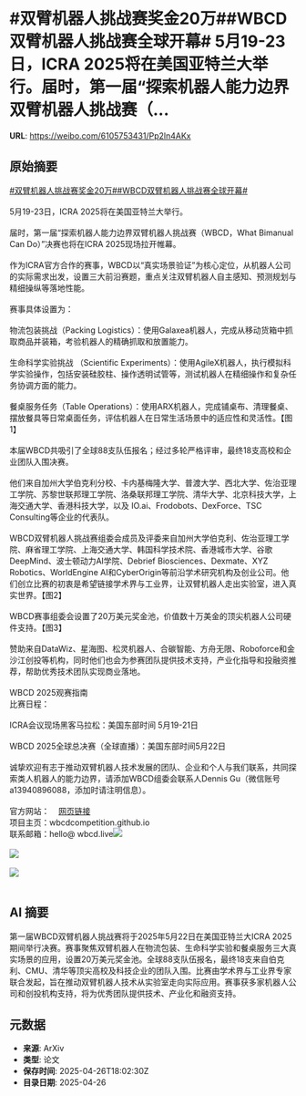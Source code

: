 # #双臂机器人挑战赛奖金20万##WBCD双臂机器人挑战赛全球开幕# 5月19-23日，ICRA 2025将在美国亚特兰大举行。届时，第一届“探索机器人能力边界双臂机器人挑战赛（...

**URL**: https://weibo.com/6105753431/Pp2ln4AKx

## 原始摘要

<a href="https://m.weibo.cn/search?containerid=231522type%3D1%26t%3D10%26q%3D%23%E5%8F%8C%E8%87%82%E6%9C%BA%E5%99%A8%E4%BA%BA%E6%8C%91%E6%88%98%E8%B5%9B%E5%A5%96%E9%87%9120%E4%B8%87%23&amp;extparam=%23%E5%8F%8C%E8%87%82%E6%9C%BA%E5%99%A8%E4%BA%BA%E6%8C%91%E6%88%98%E8%B5%9B%E5%A5%96%E9%87%9120%E4%B8%87%23" data-hide=""><span class="surl-text">#双臂机器人挑战赛奖金20万#</span></a><a href="https://m.weibo.cn/search?containerid=231522type%3D1%26t%3D10%26q%3D%23WBCD%E5%8F%8C%E8%87%82%E6%9C%BA%E5%99%A8%E4%BA%BA%E6%8C%91%E6%88%98%E8%B5%9B%E5%85%A8%E7%90%83%E5%BC%80%E5%B9%95%23&amp;extparam=%23WBCD%E5%8F%8C%E8%87%82%E6%9C%BA%E5%99%A8%E4%BA%BA%E6%8C%91%E6%88%98%E8%B5%9B%E5%85%A8%E7%90%83%E5%BC%80%E5%B9%95%23" data-hide=""><span class="surl-text">#WBCD双臂机器人挑战赛全球开幕#</span></a> <br><br>5月19-23日，ICRA 2025将在美国亚特兰大举行。<br><br>届时，第一届“探索机器人能力边界双臂机器人挑战赛（WBCD，What Bimanual Can Do）”决赛也将在ICRA 2025现场拉开帷幕。<br><br>作为ICRA官方合作的赛事，WBCD以“真实场景验证”为核心定位，从机器人公司的实际需求出发，设置三大前沿赛题，重点关注双臂机器人自主感知、预测规划与精细操纵等落地性能。<br><br>赛事具体设置为：<br><br>物流包装挑战（Packing Logistics）：使用Galaxea机器人，完成从移动货箱中抓取商品并装箱，考验机器人的精确抓取和放置能力。<br><br>生命科学实验挑战 （Scientific Experiments）：使用AgileX机器人，执行模拟科学实验操作，包括安装硅胶柱、操作透明试管等，测试机器人在精细操作和复杂任务协调方面的能力。<br><br>餐桌服务任务（Table Operations）：使用ARX机器人，完成铺桌布、清理餐桌、摆放餐具等日常桌面任务，评估机器人在日常生活场景中的适应性和灵活性。【图1】<br><br>本届WBCD共吸引了全球88支队伍报名；经过多轮严格评审，最终18支高校和企业团队入围决赛。<br><br>他们来自加州大学伯克利分校、卡内基梅隆大学、普渡大学、西北大学、佐治亚理工学院、苏黎世联邦理工学院、洛桑联邦理工学院、清华大学、北京科技大学，上海交通大学、香港科技大学，以及 IO.ai、Frodobots、DexForce、TSC Consulting等企业的代表队。<br><br>WBCD双臂机器人挑战赛组委会成员及评委来自加州大学伯克利、佐治亚理工学院、麻省理工学院、上海交通大学、韩国科学技术院、香港城市大学、谷歌DeepMind、波士顿动力AI学院、Debrief Biosciences、Dexmate、XYZ Robotics、WorldEngine AI和CyberOrigin等前沿学术研究机构及创业公司。他们创立比赛的初衷是希望链接学术界与工业界，让双臂机器人走出实验室，进入真实世界。【图2】<br><br>WBCD赛事组委会设置了20万美元奖金池，价值数十万美金的顶尖机器人公司硬件支持。【图3】<br><br>赞助来自DataWiz、星海图、松灵机器人、合碳智能、方舟无限、Roboforce和金沙江创投等机构，同时他们也会为参赛团队提供技术支持，产业化指导和投融资推荐，帮助优秀技术团队实现商业落地。<br><br>WBCD 2025观赛指南  <br>比赛日程：<br><br>ICRA会议现场黑客马拉松：美国东部时间 5月19-21日<br><br>WBCD 2025全球总决赛（全球直播）：美国东部时间5月22日<br><br>诚挚欢迎有志于推动双臂机器人技术发展的团队、企业和个人与我们联系，共同探索类人机器人的能力边界，请添加WBCD组委会联系人Dennis Gu（微信账号a13940896088，添加时请注明信息）。<br><br>官方网站：<a href="https://weibo.cn/sinaurl?u=http%3A%2F%2Fwww.wbcd.live" data-hide=""><span class="url-icon"><img style="width: 1rem;height: 1rem" src="https://h5.sinaimg.cn/upload/2015/09/25/3/timeline_card_small_web_default.png" referrerpolicy="no-referrer"></span><span class="surl-text">网页链接</span></a><br>项目主页：wbcdcompetition.github.io<br>联系邮箱：hello@ wbcd.live<img style="" src="https://tvax1.sinaimg.cn/large/006Fd7o3ly1i0u59fsbjoj30n00e0tf1.jpg" referrerpolicy="no-referrer"><br><br><img style="" src="https://tvax1.sinaimg.cn/large/006Fd7o3ly1i0u59opw53j30ts0fy12h.jpg" referrerpolicy="no-referrer"><br><br><img style="" src="https://tvax3.sinaimg.cn/large/006Fd7o3ly1i0u59qkklej30tq0kkgvw.jpg" referrerpolicy="no-referrer"><br><br>

## AI 摘要

第一届WBCD双臂机器人挑战赛将于2025年5月22日在美国亚特兰大ICRA 2025期间举行决赛。赛事聚焦双臂机器人在物流包装、生命科学实验和餐桌服务三大真实场景的应用，设置20万美元奖金池。全球88支队伍报名，最终18支来自伯克利、CMU、清华等顶尖高校及科技企业的团队入围。比赛由学术界与工业界专家联合发起，旨在推动双臂机器人技术从实验室走向实际应用。赛事获多家机器人公司和创投机构支持，将为优秀团队提供技术、产业化和融资支持。

## 元数据

- **来源**: ArXiv
- **类型**: 论文
- **保存时间**: 2025-04-26T18:02:30Z
- **目录日期**: 2025-04-26
